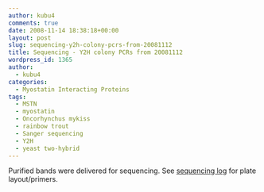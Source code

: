 ```yaml
---
author: kubu4
comments: true
date: 2008-11-14 18:38:18+00:00
layout: post
slug: sequencing-y2h-colony-pcrs-from-20081112
title: Sequencing - Y2H colony PCRs from 20081112
wordpress_id: 1365
author:
  - kubu4
categories:
  - Myostatin Interacting Proteins
tags:
  - MSTN
  - myostatin
  - Oncorhynchus mykiss
  - rainbow trout
  - Sanger sequencing
  - Y2H
  - yeast two-hybrid
---
```


Purified bands were delivered for sequencing. See [sequencing log](httpss://spreadsheets.google.com/ccc?key=pyc8PVwzKMBpmLdvH58gBcw&hl=en) for plate layout/primers.
